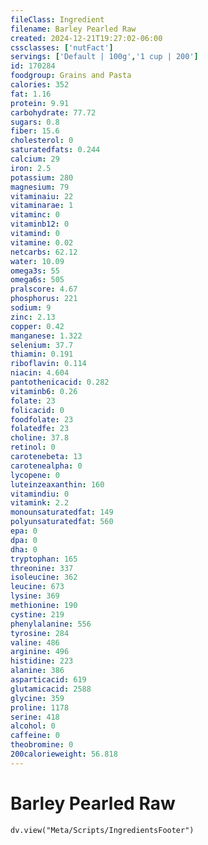 ```yaml
---
fileClass: Ingredient
filename: Barley Pearled Raw
created: 2024-12-21T19:27:02-06:00
cssclasses: ['nutFact']
servings: ['Default | 100g','1 cup | 200']
id: 170284
foodgroup: Grains and Pasta
calories: 352
fat: 1.16
protein: 9.91
carbohydrate: 77.72
sugars: 0.8
fiber: 15.6
cholesterol: 0
saturatedfats: 0.244
calcium: 29
iron: 2.5
potassium: 280
magnesium: 79
vitaminaiu: 22
vitaminarae: 1
vitaminc: 0
vitaminb12: 0
vitamind: 0
vitamine: 0.02
netcarbs: 62.12
water: 10.09
omega3s: 55
omega6s: 505
pralscore: 4.67
phosphorus: 221
sodium: 9
zinc: 2.13
copper: 0.42
manganese: 1.322
selenium: 37.7
thiamin: 0.191
riboflavin: 0.114
niacin: 4.604
pantothenicacid: 0.282
vitaminb6: 0.26
folate: 23
folicacid: 0
foodfolate: 23
folatedfe: 23
choline: 37.8
retinol: 0
carotenebeta: 13
carotenealpha: 0
lycopene: 0
luteinzeaxanthin: 160
vitamindiu: 0
vitamink: 2.2
monounsaturatedfat: 149
polyunsaturatedfat: 560
epa: 0
dpa: 0
dha: 0
tryptophan: 165
threonine: 337
isoleucine: 362
leucine: 673
lysine: 369
methionine: 190
cystine: 219
phenylalanine: 556
tyrosine: 284
valine: 486
arginine: 496
histidine: 223
alanine: 386
asparticacid: 619
glutamicacid: 2588
glycine: 359
proline: 1178
serine: 418
alcohol: 0
caffeine: 0
theobromine: 0
200calorieweight: 56.818
---
```


# Barley Pearled Raw

```dataviewjs
dv.view("Meta/Scripts/IngredientsFooter")
```
